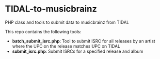 # TIDAL-to-musicbrainz
PHP class and tools to submit data to musicbrainz from TIDAL

This repo contains the following tools:


- **batch\_submit\_isrc.php**: Tool to submit ISRC for all releases by an artist where the UPC on the release matches UPC on TIDAL
- **submit\_isrc.php**: Submit ISRCs for a specified release and album